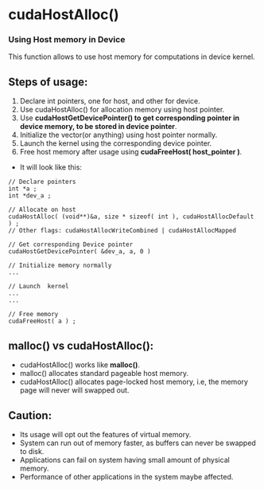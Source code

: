 # cudaHostAlloc()
### Using Host memory in Device

This function allows to use host memory for computations in device kernel.

## Steps of usage:
1. Declare int pointers, one for host, and other for device.
2. Use cudaHostAlloc() for allocation memory using host pointer.
3. Use **cudaHostGetDevicePointer() to get corresponding pointer in device memory, to be stored in device pointer**.
4. Initialize the vector(or anything) using host pointer normally.
5. Launch the kernel using the corresponding device pointer.
6. Free host memory after usage using **cudaFreeHost( host_pointer )**.

- It will look like this:
```
// Declare pointers
int *a ;
int *dev_a ;

// Allocate on host
cudaHostAlloc( (void**)&a, size * sizeof( int ), cudaHostAllocDefault ) ;
// Other flags: cudaHostAllocWriteCombined | cudaHostAllocMapped 

// Get corresponding Device pointer
cudaHostGetDevicePointer( &dev_a, a, 0 )

// Initialize memory normally 
...

// Launch  kernel 
...
...

// Free memory
cudaFreeHost( a ) ;
```


## malloc() vs cudaHostAlloc():
- cudaHostAlloc() works like **malloc()**.
- malloc() allocates standard pageable host memory.
- cudaHostAlloc() allocates page-locked host memory, i.e, the memory page will never will swapped out.

## Caution:
- Its usage will opt out the features of virtual memory.
- System can run out of memory faster, as buffers can never be swapped to disk.
- Applications can fail on system having small amount of physical memory.
- Performance of other applications in the system maybe affected.
